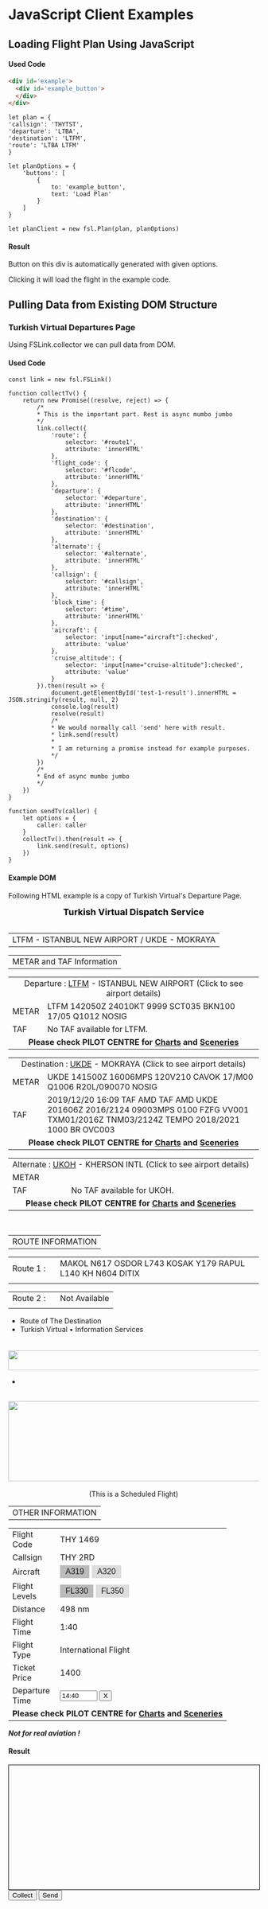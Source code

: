 <script src='../../js/main.js' type='text/javascript'></script>

# JavaScript Client Examples
## Loading Flight Plan Using JavaScript
#### Used Code

```HTML
<div id='example'>
  <div id='example_button'>
  </div>
</div>
```

```
let plan = {
'callsign': 'THYTST',
'departure': 'LTBA',
'destination': 'LTFM',
'route': 'LTBA LTFM'
}

let planOptions = {
	'buttons': [
		{
			to: 'example_button',
			text: 'Load Plan'
		}
	]
}

let planClient = new fsl.Plan(plan, planOptions)
```

#### Result

<div id='example'>
  <div id='example_button'>
  </div>
</div>

Button on this div is automatically generated with given options.

Clicking it will load the flight in the example code.

<script>
  let plan = {
    'callsign': 'THYTST',
    'departure': 'LTBA',
    'destination': 'LTFM',
    'route': 'LTBA LTFM'
  }

  let planOptions = {
    'buttons': [
      {
        to: 'example_button',
        text: 'Load Plan'
      }
    ]
  }

  let planClient = new fsl.Plan(plan, planOptions)
  // planClient.send()
</script>



## Pulling Data from Existing DOM Structure
### Turkish Virtual Departures Page

Using FSLink.collector we can pull data from DOM.

#### Used Code
```
const link = new fsl.FSLink()

function collectTv() {
	return new Promise((resolve, reject) => {
		/*
		* This is the important part. Rest is async mumbo jumbo
		*/
		link.collect({
			'route': {
				selector: '#route1',
				attribute: 'innerHTML'
			},
			'flight_code': {
				selector: '#flcode',
				attribute: 'innerHTML'
			},
			'departure': {
				selector: '#departure',
				attribute: 'innerHTML'
			},
			'destination': {
				selector: '#destination',
				attribute: 'innerHTML'
			},
			'alternate': {
				selector: '#alternate',
				attribute: 'innerHTML'
			},
			'callsign': {
				selector: '#callsign',
				attribute: 'innerHTML'
			},
			'block_time': {
				selector: '#time',
				attribute: 'innerHTML'
			},
			'aircraft': {
				selector: 'input[name="aircraft"]:checked',
				attribute: 'value'
			},
			'cruise_altitude': {
				selector: 'input[name="cruise-altitude"]:checked',
				attribute: 'value'
			}
		}).then(result => {
			document.getElementById('test-1-result').innerHTML = JSON.stringify(result, null, 2)
			console.log(result)
			resolve(result)
			/*
			* We would normally call 'send' here with result.
			* link.send(result)
			*
			* I am returning a promise instead for example purposes.
			*/
		})
		/*
		* End of async mumbo jumbo
		*/
	})
}

function sendTv(caller) {
	let options = {
		caller: caller
	}
	collectTv().then(result => {
		link.send(result, options)
	})
}
```

#### Example DOM
Following HTML example is a copy of Turkish Virtual's Departure Page. 

<table class="grid" align="center" 

<center><b><label id="tanitim" style="color:Black; font-size:large" visible=true><center>Turkish Virtual Dispatch Service</center></label></b></center>
</table>



<table class="grid">
<tr class="foot">
<td colspan="3" class="alnc bdrr clrr fntb" id="caption">
LTFM - ISTANBUL NEW AIRPORT / UKDE - MOKRAYA
</td>
</tr>
</table>

<table class="grid" >
<tr class="alnc clrr fntb" id="mettaf"><td>METAR and TAF Information</td></tr>
</table>


<table class="grid">
<tr class="capt bdrs"><td colspan="2"><center>Departure : <a id='departure' href="https://www.turkishvirtual.com/airports.asp?code=LTFM">LTFM</a> - ISTANBUL NEW AIRPORT (Click to see airport details)</center></td></tr>
<tr class="seq1"><td class="alnr fntb clrr bckg">METAR</td><td><div id="metar1">LTFM 142050Z 24010KT 9999 SCT035 BKN100 17/05 Q1012 NOSIG</div></td></tr>
<tr class="seq1"><td class="alnr fntb clrr bckg">TAF</td><td><div id="taf1">No TAF available for LTFM.</div></td></tr>
<tr class="foot"><td class="clrg" colspan="2"><center><b>Please check PILOT CENTRE for <a class="link" href="https://www.turkishvirtual.com/charts.asp">Charts</a> and <a class="link" href="https://www.turkishvirtual.com/scenerys.asp">Sceneries</a><br/></b></center></td></tr>
</table>

<table class="grid">
<tr class="capt bdrs"><td colspan="2"><center>Destination : <a id='destination' href="https://www.turkishvirtual.com/airports.asp?code=UKDE">UKDE</a> - MOKRAYA (Click to see airport details)</center></td></tr>
<tr class="seq1"><td class="alnr fntb clrr bckg w64">METAR</td><td><div id="metar2">UKDE 141500Z 16006MPS 120V210 CAVOK 17/M00 Q1006 R20L/090070 NOSIG</div></td></tr>
<tr class="seq1"><td class="alnr fntb clrr bckg">TAF</td><td><div id="taf2">2019/12/20 16:09
TAF 
      AMD TAF 
      AMD UKDE 201606Z 2016/2124 09003MPS 0100 FZFG VV001 TXM01/2016Z TNM03/2124Z 
      TEMPO 2018/2021 1000 BR OVC003
</div></td></tr>
<tr class="foot"><td class="clrg" colspan="2"><center><b>Please check PILOT CENTRE for <a class="link" href="https://www.turkishvirtual.com/charts.asp">Charts</a> and <a class="link" href="http://www.turkishvirtual.com/scenerys.asp">Sceneries</a><br/></b></center></td></tr>
</table>

<table class="grid">
<tr class="capt bdrs"><td colspan="2"><center>Alternate : <a id="alternate" href="https://www.turkishvirtual.com/airports.asp?code=UKOH">UKOH</a> - KHERSON INTL (Click to see airport details)</center></td></tr>
<tr class="seq1"><td class="alnr fntb clrr bckg">METAR</td><td><div id="metar3"></div></td></tr>
<tr class="seq1"><td class="alnr fntb clrr bckg">TAF</td><td><div id="taf3">No TAF available for UKOH.</div></td></tr>
<tr class="foot"><td class="clrg" colspan="2"><center><b>Please check PILOT CENTRE for <a class="link" href="https://www.turkishvirtual.com/charts.asp">Charts</a> and <a class="link" href="https://www.turkishvirtual.com/scenerys.asp">Sceneries</a><br/></b></center></td></tr>
</table>

<br>

<table class="grid" >
<tr class="alnc clrr fntb" id="mettaf"><td>ROUTE INFORMATION</td></tr>
</table>

<table class="grid" >
<tr class="seq1"><td class="alnr fntb clrr bckg" width="80">Route 1 :</td><td><div id="route1">MAKOL N617 OSDOR L743 KOSAK Y179 RAPUL L140 KH N604 DITIX</div></td></tr>
<tr class="foot"><td class="clrg" colspan="2"><center><b></b></center></td></tr>
</table>
<table class="grid" style="table-layout:fixed; width:620px">
<tr class="seq1"><td class="alnr fntb clrr bckg" width="80">Route 2 :</td><td style="word-break:break-all"><div id="route2">Not Available</div></td></tr>
<tr class="foot"><td class="clrg" colspan="2"><center><b></b></center></td></tr>
</table>

<div class='tab'><ul><li class='current'><a class="t"><span>Route of The Destination</span></a></li><li><span class='remark'>Turkish Virtual &bull; Information Services</span></li></ul></div>

<table class="grid">
<tr><td style="padding:0px;">
</td></tr>
</table>

<a>
<img src="https://turkishvirtual.com/img/Turkish_a.png" width="620" height="40"></img>
</a>
<div class='tab'><ul><li><span class='remark'> </span></li></ul></div>
</br>


<center><img src="https://turkishvirtual.com/img/schflight.jpg" width="620" height="161"></img></center><br>
<center>(This is a Scheduled Flight)</center>


<table class="grid" >
<tr class="alnc clrr fntb" id="othinf"><td>OTHER INFORMATION</td></tr>
</table>

<table class="grid">
<tr class="seq1"><td class="alnr fntb clrr bckg" width="80">Flight Code</td><td><div id="flcode">THY 1469</div></td></tr>
<tr class="seq1"><td class="alnr fntb clrr bckg">Callsign</td><td><div id="callsign">THY 2RD</div></td></tr>
<tr class="seq1"><td class="alnr fntb clrr bckg">Aircraft</td><td><div id="acs">
<div class="radio-toolbar">
	<input type="radio" id="aircraft_a319" name="aircraft" value="A319" checked>
	<label for="aircraft_a319">A319</label>
	<input type="radio" id="aircraft_a320" name="aircraft" value="A320">
	<label for="aircraft_a320">A320</label>
</div>

</div></td></tr>
<tr class="seq1"><td class="alnr fntb clrr bckg" width="80">Flight Levels</td><td><div id="flvls">
<div class="radio-toolbar">
	<input type="radio" id="fl_1" name="cruise-altitude" value="33000" checked>
	<label for="fl_1">FL330</label>
	<input type="radio" id="fl_2" name="cruise-altitude" value="35000">
	<label for="fl_2">FL350</label>
</div>
</div></td></tr>
<tr class="seq1"><td class="alnr fntb clrr bckg">Distance</td><td><div id="distance">498 nm</div></td></tr>
<tr class="seq1"><td class="alnr fntb clrr bckg">Flight Time</td><td><div id="time">1:40</div></td></tr>
<tr class="seq1"><td class="alnr fntb clrr bckg">Flight Type</td><td><div id="fty">International Flight</div></td></tr>
<tr class="seq1"><td class="alnr fntb clrr bckg">Ticket Price</td><td><div id="fty">1400</div></td></tr>

<tr class="seq1"><td class="alnr fntb clrr bckg">Departure Time</td>
<td>
	<div id="fty">
		<datalist id="quick_times">
			<option value="14:40" title="Schedule Time">
			<option value="16:00">
			<option value="16:30">
		</datalist>
		<script>
		function formatTime(input) {
			if (input.value.length == 0) {
				return
			}
			if (!input.value.includes(':')) {
				input.value = input.value.slice(0,2) + ':' + input.value.slice(2, 4)
			}
			let spt = input.value.split(':')
			let h = spt[0].replace(/\D/g,'').slice(0,2).padStart(2, '0')
			let m = spt[1].replace(/\D/g,'').slice(0,2).padStart(2, '0')
			h = (h > 23) ? 23 : h
			h = (h < 0) ? 0 : h
			m = (m > 59) ? 59 : m
			m = (m < 0) ? 0 : m
			input.value = h + ':' + m
		}
		</script>
		<input style="max-width: 75px;" onblur="formatTime(this)" list='quick_times' type="text" id="departure_time" value="14:40" pattern="(0[0-9]|1[0-9]|2[0-3]):[0-5][0-9]" placeholder="HH:MM" maxlength=5>
			<button onclick="document.getElementById('departure_time').value = ''" title="Clear">X</button>
	</div>
</td></tr>

<tr class="foot"><td class="clrg" colspan="2"><center><b>Please check PILOT CENTRE for <a class="link" href="https://www.turkishvirtual.com/charts.asp">Charts</a> and <a class="link" href="https://www.turkishvirtual.com/scenerys.asp">Sceneries</a><br/></b></center></td></tr>
</table>


<div class="notes">
<b><i>Not for real aviation !</i></b>
</div>
		
</p>
</td>

<!--
ADDED
id field for: departure, destination, alternate
new field: departure_time
radio select for: aircraft, flight-level (cruise-altitude)
--->
<style>
	.radio-toolbar input[type="radio"] {
		display: none;
	}

	.radio-toolbar label {
		display: inline-block;
		background-color: #ddd;
		padding: 4px 11px;
		font-family: Arial;
		font-size: 16px;
		cursor: pointer;
	}

	.radio-toolbar input[type="radio"]:checked+label {
		background-color: #bbb;
	}
</style>

#### Result
<div style='border: 1px solid black; min-height: 250px; min-width:100%; white-space: pre;' id='test-1-result'></div>
<button class="btn btn-green" onClick='collectTv()'>Collect</button>
<button class="btn btn-green" onClick='sendTv(this)'>Send</button>

<script>
const link = new fsl.Utility()

function collectTv() {
	return new Promise((resolve, reject) => {
		/*
		* This is the important part. Rest is async mumbo jumbo
		*/
		link.collect({
			'route': {
				selector: '#route1',
				attribute: 'innerHTML'
			},
			'flight_code': {
				selector: '#flcode',
				attribute: 'innerHTML'
			},
			'departure': {
				selector: '#departure',
				attribute: 'innerHTML'
			},
			'destination': {
				selector: '#destination',
				attribute: 'innerHTML'
			},
			'alternate': {
				selector: '#alternate',
				attribute: 'innerHTML'
			},
			'callsign': {
				selector: '#callsign',
				attribute: 'innerHTML'
			},
			'block_time': {
				selector: '#time',
				attribute: 'innerHTML'
			},
			'aircraft': {
				selector: 'input[name="aircraft"]:checked',
				attribute: 'value'
			},
			'cruise_altitude': {
				selector: 'input[name="cruise-altitude"]:checked',
				attribute: 'value'
			},
			'departure_time': {
				selector: '#departure_time',
				attribute: 'value'
			}
		}).then(result => {
			document.getElementById('test-1-result').innerHTML = JSON.stringify(result, null, 2)
			console.log(result)
			resolve(result)
			/*
			* We would normally call 'send' here with result.
			* link.send(result)
			*
			* I am returning a promise instead for example purposes.
			*/
		})
		/*
		* End of async mumbo jumbo
		*/
	})
}

function sendTv(caller) {
	let options = {
		caller: caller
	}
	collectTv().then(result => {
		link.send(result, options)
	})
}
</script>